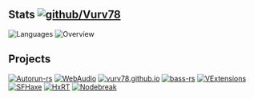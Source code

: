 ## Stats [![github/Vurv78](https://img.shields.io/discord/824727565948157963?label=Discord&logo=discord&logoColor=ffffff&labelColor=7289DA&color=2c2f33)](https://discord.gg/epJFC6cNsw)

![Languages](https://github-readme-stats.vercel.app/api/top-langs/?username=Vurv78&langs_count=8&layout=compact&theme=light&hide_border=true&hide=golo&bg_color=0000&text_color=666666)
![Overview](https://github-readme-stats.vercel.app/api?username=Vurv78&show_icons=true&theme=light&card_width=50&include_all_commits=true&count_private=true&hide_title=true&hide_border=true&bg_color=0000&text_color=666666)  

## Projects
[![Autorun-rs](https://github-readme-stats.vercel.app/api/pin/?username=Vurv78&repo=Autorun-rs&hide_border=true&bg_color=0000&text_color=666666)](https://github.com/Vurv78/Autorun-rs)
[![WebAudio](https://github-readme-stats.vercel.app/api/pin/?username=Vurv78&repo=WebAudio&hide_border=true&bg_color=0000&text_color=666666)](https://github.com/Vurv78/WebAudio)
[![vurv78.github.io](https://github-readme-stats.vercel.app/api/pin/?username=Vurv78&repo=vurv78.github.io&hide_border=true&bg_color=0000&text_color=666666)](https://github.com/Vurv78/vurv78.github.io)
[![bass-rs](https://github-readme-stats.vercel.app/api/pin/?username=Vurv78&repo=bass-rs&hide_border=true&bg_color=0000&text_color=666666)](https://github.com/Vurv78/bass-rs)
[![VExtensions](https://github-readme-stats.vercel.app/api/pin/?username=Vurv78&repo=VExtensions&hide_border=true&bg_color=0000&text_color=666666)](https://github.com/Vurv78/VExtensions)
[![SFHaxe](https://github-readme-stats.vercel.app/api/pin/?username=Vurv78&repo=SFHaxe&hide_border=true&bg_color=0000&text_color=666666)](https://github.com/Vurv78/SFHaxe)
[![HxRT](https://github-readme-stats.vercel.app/api/pin/?username=Vurv78&repo=HxRT&hide_border=true&bg_color=0000&text_color=666666)](https://github.com/Vurv78/HxRT)
[![Nodebreak](https://github-readme-stats.vercel.app/api/pin/?username=Vurv78&repo=Nodebreak&hide_border=true&bg_color=0000&text_color=666666)](https://github.com/Vurv78/NodeBreak)
